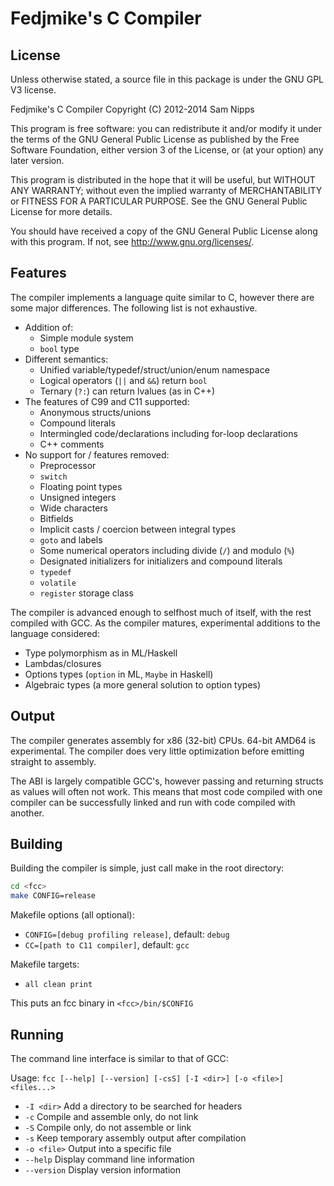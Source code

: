 Fedjmike's C Compiler
=====================

License
-------

Unless otherwise stated, a source file in this package is under the GNU GPL V3 license.

Fedjmike's C Compiler Copyright (C) 2012-2014 Sam Nipps

This program is free software: you can redistribute it and/or modify it under the terms of the GNU General Public License as published by the Free Software Foundation, either version 3 of the License, or (at your option) any later version.

This program is distributed in the hope that it will be useful, but WITHOUT ANY WARRANTY; without even the implied warranty of MERCHANTABILITY or FITNESS FOR A PARTICULAR PURPOSE. See the GNU General Public License for more details. 

You should have received a copy of the GNU General Public License along with this program. If not, see http://www.gnu.org/licenses/.

Features
--------

The compiler implements a language quite similar to C, however there are some major differences. The following list is not exhaustive.

- Addition of:
  - Simple module system
  - `bool` type
- Different semantics:
  - Unified variable/typedef/struct/union/enum namespace
  - Logical operators (`||` and `&&`) return `bool`
  - Ternary (`?:`) can return lvalues (as in C++)
- The features of C99 and C11 supported:
  - Anonymous structs/unions
  - Compound literals
  - Intermingled code/declarations including for-loop declarations
  - C++ comments
- No support for / features removed:
  - Preprocessor
  - `switch`
  - Floating point types
  - Unsigned integers
  - Wide characters
  - Bitfields
  - Implicit casts / coercion between integral types
  - `goto` and labels
  - Some numerical operators including divide (`/`) and modulo (`%`)
  - Designated initializers for initializers and compound literals
  - `typedef`
  - `volatile`
  - `register` storage class

The compiler is advanced enough to selfhost much of itself, with the rest compiled with GCC. As the compiler matures, experimental additions to the language considered:

- Type polymorphism as in ML/Haskell
- Lambdas/closures
- Options types (`option` in ML, `Maybe` in Haskell)
- Algebraic types (a more general solution to option types)

Output
------

The compiler generates assembly for x86 (32-bit) CPUs. 64-bit AMD64 is experimental. The compiler does very little optimization before emitting straight to assembly.

The ABI is largely compatible GCC's, however passing and returning structs as values will often not work. This means that most code compiled with one compiler can be successfully linked and run with code compiled with another.

Building
--------

Building the compiler is simple, just call make in the root directory:

```bash
cd <fcc>
make CONFIG=release
```

Makefile options (all optional):
- `CONFIG=[debug profiling release]`, default: `debug`
- `CC=[path to C11 compiler]`, default: `gcc`

Makefile targets:
- `all clean print`

This puts an fcc binary in `<fcc>/bin/$CONFIG`

Running
-------

The command line interface is similar to that of GCC:

Usage: `fcc [--help] [--version] [-csS] [-I <dir>] [-o <file>] <files...>`
- `-I <dir>`   Add a directory to be searched for headers
- `-c`         Compile and assemble only, do not link
- `-S`         Compile only, do not assemble or link
- `-s`         Keep temporary assembly output after compilation
- `-o <file>`  Output into a specific file
- `--help`     Display command line information
- `--version`  Display version information
